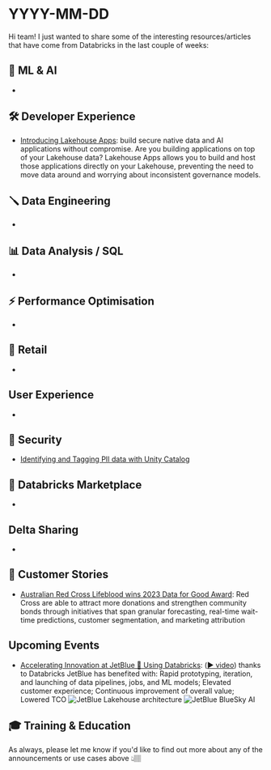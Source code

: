 # YYYY-MM-DD

Hi team! I just wanted to share some of the interesting resources/articles that have come from Databricks in the last couple of weeks:

## 🧠 ML & AI

- []()

## 🛠️ Developer Experience

- [Introducing Lakehouse Apps](https://www.databricks.com/blog/introducing-lakehouse-apps): build secure native data and AI applications without compromise. Are you building applications on top of your Lakehouse data? Lakehouse Apps allows you to build and host those applications directly on your Lakehouse, preventing the need to move data around and worrying about inconsistent governance models.

## 🪛 Data Engineering

- []()

## 📊 Data Analysis / SQL

- []()

## ⚡️ Performance Optimisation

- []()

## 🛒 Retail

- []()

## User Experience

- []()

## 🔐 Security

- [Identifying and Tagging PII data with Unity Catalog](https://medium.com/@andrewpweaver/identifying-and-tagging-pii-data-with-unity-catalog-870522f25730)

## 🏪 Databricks Marketplace

- []()

## Delta Sharing

- []()

## 🥂 Customer Stories

- [Australian Red Cross Lifeblood wins 2023 Data for Good Award](https://www.databricks.com/blog/announcing-winners-2023-databricks-data-team-awards): Red Cross are able to attract more donations and strengthen community bonds through initiatives that span granular forecasting, real-time wait-time predictions, customer segmentation, and marketing attribution

## Upcoming Events

- [Accelerating Innovation at JetBlue 🛫 Using Databricks](https://www.databricks.com/blog/accelerating-innovation-jetblue-using-databricks): ([▶️ video](https://youtu.be/h4z4vBoxQ6s?t=5958)) thanks to Databricks JetBlue has benefited with: Rapid prototyping, iteration, and launching of data pipelines, jobs, and ML models; Elevated customer experience; Continuous improvement of overall value; Lowered TCO
    ![JetBlue Lakehouse architecture](https://www.databricks.com/sites/default/files/inline-images/image15.png)
    ![JetBlue BlueSky AI](https://www.databricks.com/sites/default/files/inline-images/image002.png)

## 🎓 Training & Education

As always, please let me know if you'd like to find out more about any of the announcements or use cases above 👆🏽
